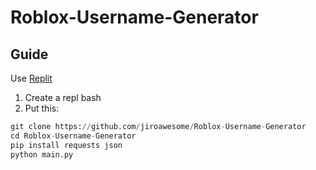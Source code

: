 # Roblox-Username-Generator

## Guide

Use [Replit](https://replit.com)

1. Create a repl bash
2. Put this:
```py
git clone https://github.com/jiroawesome/Roblox-Username-Generator
cd Roblox-Username-Generator
pip install requests json
python main.py
